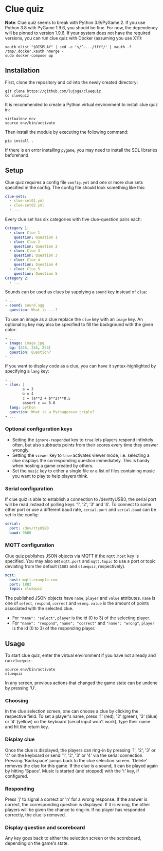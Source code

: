 # Clue quiz

**Note**: Clue quiz seems to break with Python 3.9/PyGame 2. If you use Python 3.8 with PyGame 1.9.6, you should be fine. For now, the dependency will be pinned to version 1.9.6. If your system does not have the required versions, you can run clue quiz with Docker (assuming you use X11):

```
xauth nlist "$DISPLAY" | sed -e 's/^..../ffff/' | xauth -f /tmp/.docker.xauth nmerge -
sudo docker-compose up
```

## Installation

First, clone the repository and cd into the newly created directory:

```
git clone https://github.com/lujoga/cluequiz
cd cluequiz
```

It is recommended to create a Python virtual environment to install clue quiz in:

```
virtualenv env
source env/bin/activate
```

Then install the module by executing the following command:

```
pip install .
```

If there is an error installing `pygame`, you may need to install the SDL libraries beforehand.

## Setup

Clue quiz requires a config file `config.yml` and one or more clue sets specified in the config. The config file should look something like this:

```YAML
clue-sets:
  - clue-set01.yml
  - clue-set02.yml
  - ...
```

Every clue set has six categories with five clue-question pairs each:

```YAML
Category 1:
  - clue: Clue 1
    question: Question 1
  - clue: Clue 2
    question: Question 2
  - clue: Clue 3
    question: Question 3
  - clue: Clue 4
    question: Question 4
  - clue: Clue 5
    question: Question 5
Category 2:
  - ...
```

Sounds can be used as clues by supplying a `sound` key instead of `clue`:

```YAML
- ...
- sound: sound.ogg
  question: What is ...?
```

To use an image as a clue replace the `clue` key with an `image` key. An optional `bg` key may also be specified to fill the background with the given color:

```YAML
- ...
- image: image.jpg
  bg: [255, 255, 255]
  question: Question?
- ...
```

If you want to display code as a clue, you can have it syntax-highlighted by specifying a `lang` key:

```YAML
- ...
- clue: |
        a = 3
        b = 4
        c = (a**2 + b**2)**0.5
        assert c == 5.0
  lang: python
  question: What is a Pythagorean triple?
- ...
```

### Optional configuration keys

* Setting the `ignore-responded` key to `true` lets players respond infinitely often, but also subtracts points from their scores every time they answer wrongly.
* Setting the `viewer` key to `true` activates viewer mode, i.e. selecting a clue displays the corresponding question immediately. This is handy when hosting a game created by others.
* Set the `music` key to either a single file or a list of files containing music you want to play to help players think.

### Serial configuration

If clue quiz is able to establish a connection to /dev/ttyUSB0, the serial port will be read instead of polling keys '1', '2', '3' and '4'. To connect to some other port or use a different baud rate, `serial.port` and `serial.baud` can be set in the config:

```YAML
serial:
  port: /dev/ttyUSB0
  baud: 9600
```

### MQTT configuration

Clue quiz publishes JSON objects via MQTT if the `mqtt.host` key is specified. You may also set `mqtt.port` and `mqtt.topic` to use a port or topic deviating from the default (`1883` and `cluequiz`, respectively).

```YAML
mqtt:
  host: mqtt.example.com
  port: 1883
  topic: cluequiz
```

The published JSON objects have `name`, `player` and `value` attributes. `name` is one of `select`, `respond`, `correct` and `wrong`. `value` is the amount of points associated with the selected clue.

* For `"name": "select"`, `player` is the id (0 to 3) of the selecting player.
* For `"name": "respond"`, `"name": "correct"` and `"name": "wrong"`, `player` is the id (0 to 3) of the responding player.

## Usage

To start clue quiz, enter the virtual environment if you have not already and run `cluequiz`:

```
source env/bin/activate
cluequiz
```

In any screen, previous actions that changed the game state can be undone by pressing 'U'.

### Choosing

In the clue selection screen, one can choose a clue by clicking the respective field. To set a player's name, press '1' (red), '2' (green), '3' (blue) or '4' (yellow) on the keyboard (serial input won't work), type their name and hit the return key.

### Display clue

Once the clue is displayed, the players can ring-in by pressing '1', '2', '3' or '4' on the keyboard or send '1', '2', '3' or '4' via the serial connection. Pressing 'Backspace' jumps back to the clue selection screen. 'Delete' removes the clue for this game. If the clue is a sound, it can be played again by hitting 'Space'. Music is started (and stopped) with the 't' key, if configured.

### Responding

Press 'j' to signal a correct or 'n' for a wrong response. If the answer is correct, the corresponding question is displayed. If it is wrong, the other players will be given the chance to ring-in. If no player has responded correctly, the clue is removed.

### Display question and scoreboard

Any key goes back to either the selection screen or the scoreboard, depending on the game's state.
